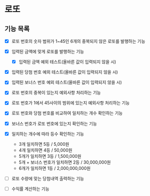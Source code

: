 # 로또

## 기능 목록
- [X] 로또 번호의 숫자 범위가 1~45인 6개의 중복되지 않은 로또를 발행하는 기능
- [X] 입력된 금액에 맞게 로또를 발행하는 기능 
  - [X] 입력된 금액 예외 테스트(올바른 값이 입력되지 않을 시)
- [X] 입력된 당첨 번호 예외 테스트(올바른 값이 입력되지 않을 시)
- [X] 입력된 보너스 번호 예외 테스트(올바른 값이 입력되지 않을 시)
- [X] 로또 번호의 중복이 있는지 예외사항 처리하는 기능
- [X] 로또 번호가 1에서 45사이의 범위에 있는지 예외사항 처리하는 기능
- [X] 로또 번호와 당첨 번호를 비교하여 일치하는 개수 확인하는 기능 
- [X] 보너스 번호가 로또 번호에 있는지 확인하는 기능
- [X] 일치하는 개수에 따라 등수 확인하는 기능 
    -  3개 일치하면 5등 / 5,000원
    -  4개 일치하면 4등 / 50,000원
    -  5개가 일치하면 3등 / 1,500,000원
    -  5개 + 보너스 번호가 일치하면 2등 / 30,000,000원
    -  6개가 일치하면 1등 / 2,000,000,000원
- [ ] 로또 수량에 맞는 당첨내역 출력하는 기능
- [ ] 수익률 계산하는 기능

